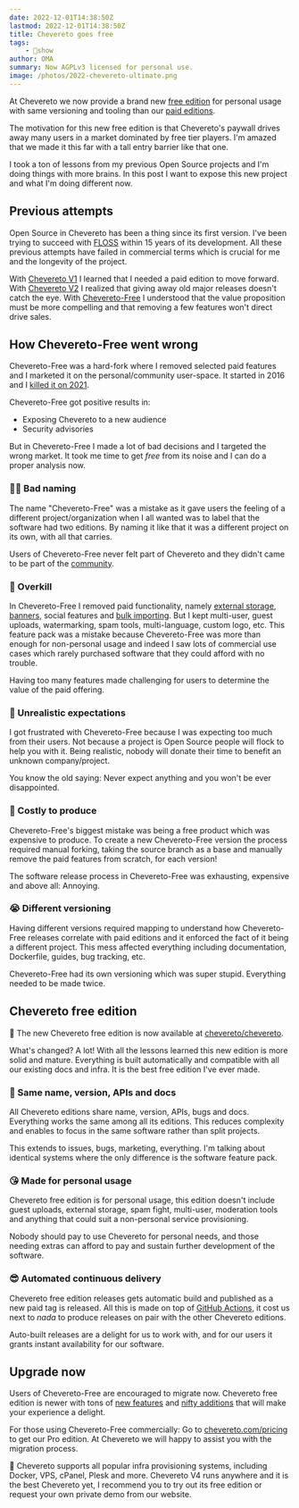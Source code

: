 ```yaml
---
date: 2022-12-01T14:38:50Z
lastmod: 2022-12-01T14:38:50Z
title: Chevereto goes free
tags:
    - 🤯show
author: OMA
summary: Now AGPLv3 licensed for personal use.
image: /photos/2022-chevereto-ultimate.png
---
```


At Chevereto we now provide a brand new [free edition](https://github.com/chevereto/chevereto) for personal usage with same versioning and tooling than our [paid editions](https://chevereto.com/pricing).

The motivation for this new free edition is that Chevereto's paywall drives away many users in a market dominated by free tier players. I'm amazed that we made it this far with a tall entry barrier like that one.

I took a ton of lessons from my previous Open Source projects and I'm doing things with more brains. In this post I want to expose this new project and what I'm doing different now.

## Previous attempts

Open Source in Chevereto has been a thing since its first version. I've been trying to succeed with [FLOSS](https://en.wikipedia.org/wiki/Free_and_open-source_software) within 15 years of its development. All these previous attempts have failed in commercial terms which is crucial for me and the longevity of the project.

With [Chevereto V1](https://releases.chevereto.com/1.X/) I learned that I needed a paid edition to move forward. With [Chevereto V2](https://releases.chevereto.com/2.X/) I realized that giving away old major releases doesn't catch the eye. With [Chevereto-Free](https://github.com/rodber/chevereto-free) I understood  that the value proposition must be more compelling and that removing a few features won't direct drive sales.

## How Chevereto-Free went wrong

Chevereto-Free was a hard-fork where I removed selected paid features and I marketed it on the personal/community user-space. It started in 2016 and I [killed it on 2021](../2021/2021-06-25-adios-chevereto-free.md).

Chevereto-Free got positive results in:

* Exposing Chevereto to a new audience
* Security advisories

But in Chevereto-Free I made a lot of bad decisions and I targeted the wrong market. It took me time to get *free* from its noise and I can do a proper analysis now.

### 😵‍💫 Bad naming

The name "Chevereto-Free" was a mistake as it gave users the feeling of a different project/organization when I all wanted was to label that the software had two editions. By naming it like that it was a different project on its own, with all that carries.

Users of Chevereto-Free never felt part of Chevereto and they didn't came to be part of the [community](https://chevereto.com/community/).

### 🥵 Overkill

In Chevereto-Free I removed paid functionality, namely [external storage](https://v4-admin.chevereto.com/features/external-storage.html), [banners](https://v4-admin.chevereto.com/settings/banners.html), social features and [bulk importing](https://v4-admin.chevereto.com/dashboard/bulk-importer.html). But I kept multi-user, guest uploads, watermarking, spam tools, multi-language, custom logo, etc. This feature pack was a mistake because Chevereto-Free was more than enough for non-personal usage and indeed I saw lots of commercial use cases which rarely purchased software that they could afford with no trouble.

Having too many features made challenging for users to determine the value of the paid offering.

### 🤪 Unrealistic expectations

I got frustrated with Chevereto-Free because I was expecting too much from their users. Not because a project is Open Source people will flock to help you with it. Being realistic, nobody will donate their time to benefit an unknown company/project.

You know the old saying: Never expect anything and you won't be ever disappointed.

### 💸 Costly to produce

Chevereto-Free's biggest mistake was being a free product which was expensive to produce. To create a new Chevereto-Free version the process required manual forking, taking the source branch as a base and manually remove the paid features from scratch, for each version!

The software release process in Chevereto-Free was exhausting, expensive and above all: Annoying.

### 😭 Different versioning

Having different versions required mapping to understand how Chevereto-Free releases correlate with paid editions and it enforced the fact of it being a different project. This mess affected everything including documentation, Dockerfile, guides, bug tracking, etc.

Chevereto-Free had its own versioning which was super stupid. Everything needed to be made twice.

## Chevereto free edition

🥳 The new Chevereto free edition is now available at [chevereto/chevereto](https://github.com/chevereto/chevereto).

What's changed? A lot! With all the lessons learned this new edition is more solid and mature. Everything is built automatically and compatible with all our existing docs and infra. It is the best free edition I've ever made.

### 🎉 Same name, version, APIs and docs

All Chevereto editions share name, version, APIs, bugs and docs. Everything works the same among all its editions. This reduces complexity and enables to focus in the same software rather than split projects.

This extends to issues, bugs, marketing, everything. I'm talking about identical systems where the only difference is the software feature pack.

### 😘 Made for personal usage

Chevereto free edition is for personal usage, this edition doesn't include guest uploads, external storage, spam fight, multi-user, moderation tools and anything that could suit a non-personal service provisioning.

Nobody should pay to use Chevereto for personal needs, and those needing extras can afford to pay and sustain further development of the software.

### 😎 Automated continuous delivery

Chevereto free edition releases gets automatic build and published as a new paid tag is released. All this is made on top of [GitHub Actions](https://github.com/features/actions), it cost us next to *nada* to produce releases on pair with the other Chevereto editions.

Auto-built releases are a delight for us to work with, and for our users it grants instant availability for our software.

## Upgrade now

Users of Chevereto-Free are encouraged to migrate now. Chevereto free edition is newer with tons of [new features](https://v4-docs.chevereto.com/introduction/changelog/4.0.html) and [nifty additions](2022-09-20-chevereto-4.md) that will make your experience a delight.

For those using Chevereto-Free commercially: Go to [chevereto.com/pricing](https://chevereto.com/pricing) to get our Pro edition. At Chevereto we will happy to assist you with the migration process.

👏 Chevereto supports all popular infra provisioning systems, including Docker, VPS, cPanel, Plesk and more. Chevereto V4 runs anywhere and it is the best Chevereto yet, I recommend you to try out its free edition or request your own private demo from our website.
